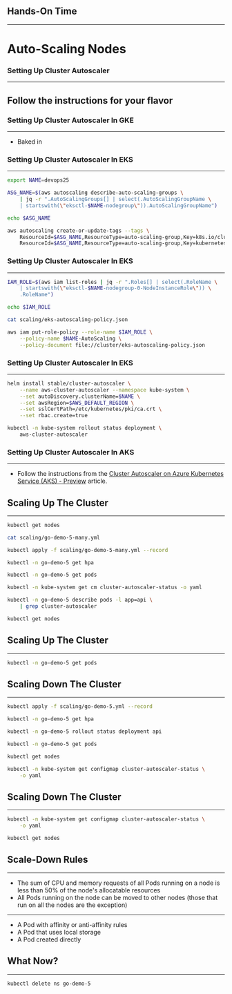 ## Hands-On Time

---

# Auto-Scaling Nodes


### Setting Up Cluster Autoscaler

---

## Follow the instructions for your flavor


### Setting Up Cluster Autoscaler In GKE

---

* Baked in


### Setting Up Cluster Autoscaler In EKS

---

```bash
export NAME=devops25

ASG_NAME=$(aws autoscaling describe-auto-scaling-groups \
    | jq -r ".AutoScalingGroups[] | select(.AutoScalingGroupName \
    | startswith(\"eksctl-$NAME-nodegroup\")).AutoScalingGroupName")

echo $ASG_NAME

aws autoscaling create-or-update-tags --tags \
    ResourceId=$ASG_NAME,ResourceType=auto-scaling-group,Key=k8s.io/cluster-autoscaler/enabled,Value=true,PropagateAtLaunch=true \
    ResourceId=$ASG_NAME,ResourceType=auto-scaling-group,Key=kubernetes.io/cluster/$NAME,Value=true,PropagateAtLaunch=true
```


### Setting Up Cluster Autoscaler In EKS

---

```bash
IAM_ROLE=$(aws iam list-roles | jq -r ".Roles[] | select(.RoleName \
    | startswith(\"eksctl-$NAME-nodegroup-0-NodeInstanceRole\")) \
    .RoleName")

echo $IAM_ROLE

cat scaling/eks-autoscaling-policy.json

aws iam put-role-policy --role-name $IAM_ROLE \
    --policy-name $NAME-AutoScaling \
    --policy-document file://cluster/eks-autoscaling-policy.json
```


### Setting Up Cluster Autoscaler In EKS

---

```bash
helm install stable/cluster-autoscaler \
    --name aws-cluster-autoscaler --namespace kube-system \
    --set autoDiscovery.clusterName=$NAME \
    --set awsRegion=$AWS_DEFAULT_REGION \
    --set sslCertPath=/etc/kubernetes/pki/ca.crt \
    --set rbac.create=true

kubectl -n kube-system rollout status deployment \
    aws-cluster-autoscaler
```


### Setting Up Cluster Autoscaler In AKS

---

* Follow the instructions from the [Cluster Autoscaler on Azure Kubernetes Service (AKS) - Preview](https://docs.microsoft.com/en-us/azure/aks/autoscaler) article.


## Scaling Up The Cluster

---

```bash
kubectl get nodes

cat scaling/go-demo-5-many.yml

kubectl apply -f scaling/go-demo-5-many.yml --record

kubectl -n go-demo-5 get hpa

kubectl -n go-demo-5 get pods
```


<!-- .slide: data-background="img/ca-pending.png" data-background-size="contain" -->


```bash
kubectl -n kube-system get cm cluster-autoscaler-status -o yaml

kubectl -n go-demo-5 describe pods -l app=api \
    | grep cluster-autoscaler

kubectl get nodes
```


<!-- .slide: data-background="img/ca-scale-up.png" data-background-size="contain" -->


## Scaling Up The Cluster

---

```bash
kubectl -n go-demo-5 get pods
```


<!-- .slide: data-background="img/ca-reschedule.png" data-background-size="contain" -->


## Scaling Down The Cluster

---

```bash
kubectl apply -f scaling/go-demo-5.yml --record

kubectl -n go-demo-5 get hpa

kubectl -n go-demo-5 rollout status deployment api

kubectl -n go-demo-5 get pods

kubectl get nodes

kubectl -n kube-system get configmap cluster-autoscaler-status \
    -o yaml
```


<!-- .slide: data-background="img/ca-scale-down.png" data-background-size="contain" -->


## Scaling Down The Cluster

---

```bash
kubectl -n kube-system get configmap cluster-autoscaler-status \
    -o yaml

kubectl get nodes
```


## Scale-Down Rules

---

* The sum of CPU and memory requests of all Pods running on a node is less than 50% of the node's allocatable resources
* All Pods running on the node can be moved to other nodes (those that run on all the nodes are the exception)

---

* A Pod with affinity or anti-affinity rules
* A Pod that uses local storage
* A Pod created directly


## What Now?

---

```bash
kubectl delete ns go-demo-5
```